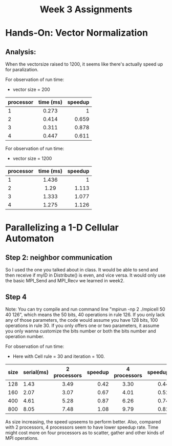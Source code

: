 # <center> Week 3 Assignments</center>

# Hands-On: Vector Normalization


 ## Analysis:

When the vectorsize raised to 1200, it seems like there's actually speed up for paralization.

For observation of run time:
* vector size = 200

| processor |  time (ms)  | speedup  |
|----------|:------------:|------:|
| 1| 0.273 |  1 |
| 2| 0.414 |  0.659 | 
| 3 | 0.311 |  0.878 | 
| 4 | 0.447 |  0.611 | 

For observation of run time:
* vector size = 1200

| processor |  time (ms)  | speedup  |
|----------|:------------:|------:|
| 1| 1.436 |  1 |
| 2| 1.29 |  1.113 | 
| 3 | 1.333 |  1.077 | 
| 4 | 1.275 |  1.126 | 

 # Parallelizing a 1-D Cellular Automaton

## Step 2: neighbor communication 

So I used the one you talked about in class. It would be able to send and then receive if myID in Distribute() is even, and vice versa. It would only use the basic MPI_Send and MPI_Recv we learned in week2.

## Step 4

Note:
You can try compile and run command line "mpirun -np 2 ./mpicell 50 40 126", which means the 50 bits, 40 operations in rule 126. If you only lack any of those parameters, the code would assume you have 128 bits, 100 operations in rule 30. If you only offers one or two parameters, it assume you only wanna customize the bits number or both the bits number and operation number.


For observation of run time:
* Here with Cell rule = 30 and iteration = 100.

| size |  serial(ms)| 2 processors  | speedup  |4  processors  | speedup  |
|----------|----------|:------------:|------:|:------------:|------:|
| 128| 1.43 |  3.49 | 0.42 | 3.30 | 0.44 |
| 160| 2.07 |  3.07 | 0.67 | 4.01 | 0.52 |
| 400 | 4.61 |  5.28 | 0.87 | 6.26 | 0.74 |
| 800 | 8.05 |  7.48 | 1.08 | 9.79 | 0.82 |

As size increasing, the speed upseems to perform better. Also, compared with 2 processors, 4 processors seem to have lower speedup rate. Time might cost more on four processors as to scatter, gather and other kinds of MPI operations.
